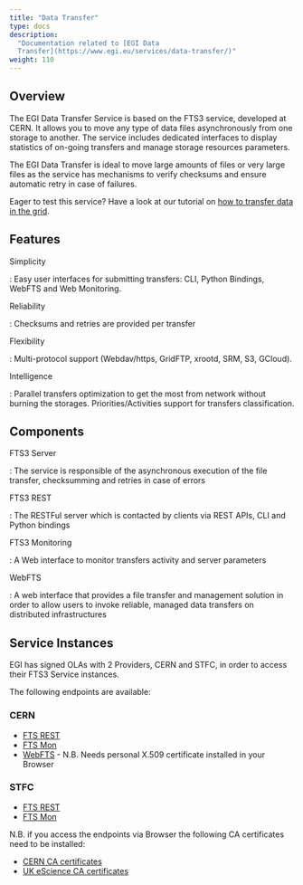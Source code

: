 ```yaml
---
title: "Data Transfer"
type: docs
description:
  "Documentation related to [EGI Data
  Transfer](https://www.egi.eu/services/data-transfer/)"
weight: 110
---
```


## Overview

The EGI Data Transfer Service is based on the FTS3 service, developed at CERN.
It allows you to move any type of data files asynchronously from one storage to
another. The service includes dedicated interfaces to display statistics of
on-going transfers and manage storage resources parameters.

The EGI Data Transfer is ideal to move large amounts of files or very large
files as the service has mechanisms to verify checksums and ensure automatic
retry in case of failures.

Eager to test this service? Have a look at our tutorial on
[how to transfer data in the grid](https://docs.egi.eu/users/tutorials/data-transfer-grid-storage/).

## Features

Simplicity

: Easy user interfaces for submitting transfers: CLI, Python Bindings, WebFTS
and Web Monitoring.

Reliability

: Checksums and retries are provided per transfer

Flexibility

: Multi-protocol support (Webdav/https, GridFTP, xrootd, SRM, S3, GCloud).

Intelligence

: Parallel transfers optimization to get the most from network without burning
the storages. Priorities/Activities support for transfers classification.

## Components

FTS3 Server

: The service is responsible of the asynchronous execution of the file transfer,
checksumming and retries in case of errors

FTS3 REST

: The RESTFul server which is contacted by clients via REST APIs, CLI and Python
bindings

FTS3 Monitoring

: A Web interface to monitor transfers activity and server parameters

WebFTS

: A web interface that provides a file transfer and management solution in order
to allow users to invoke reliable, managed data transfers on distributed
infrastructures

## Service Instances

EGI has signed OLAs with 2 Providers, CERN and STFC, in order to access their
FTS3 Service instances.

The following endpoints are available:

### CERN

- [FTS REST](https://fts3-public.cern.ch:8446/)
- [FTS Mon](https://fts3-public.cern.ch/fts3/ftsmon/#/)
- [WebFTS](https://webfts.cern.ch/) - N.B. Needs personal X.509 certificate
  installed in your Browser

### STFC

- [FTS REST](https://lcgfts3.gridpp.rl.ac.uk:8446)
- [FTS Mon](https://lcgfts3.gridpp.rl.ac.uk:8449/fts3/ftsmon/#/)

N.B. if you access the endpoints via Browser the following CA certificates need
to be installed:

- [CERN CA certificates](https://cafiles.cern.ch/cafiles/certificates/)
- [UK eScience CA certificates](http://www.ngs.ac.uk/ukca/certificates/cacerts.html)
